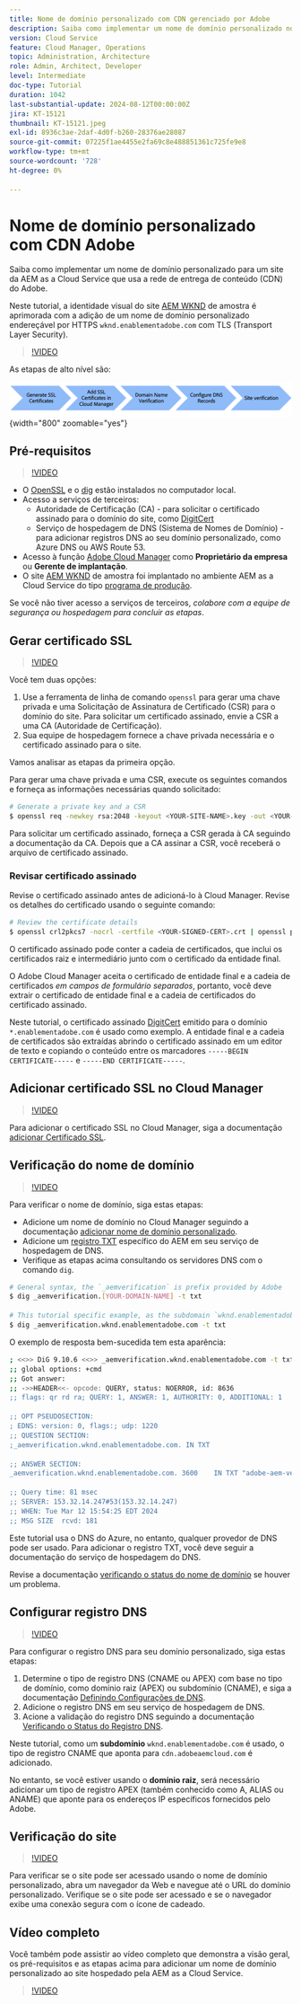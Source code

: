 ```yaml
---
title: Nome de domínio personalizado com CDN gerenciado por Adobe
description: Saiba como implementar um nome de domínio personalizado no site da AEM as a Cloud Service que usa um CDN gerenciado por Adobe.
version: Cloud Service
feature: Cloud Manager, Operations
topic: Administration, Architecture
role: Admin, Architect, Developer
level: Intermediate
doc-type: Tutorial
duration: 1042
last-substantial-update: 2024-08-12T00:00:00Z
jira: KT-15121
thumbnail: KT-15121.jpeg
exl-id: 8936c3ae-2daf-4d0f-b260-28376ae28087
source-git-commit: 07225f1ae4455e2fa69c8e488851361c725fe9e8
workflow-type: tm+mt
source-wordcount: '728'
ht-degree: 0%

---
```


# Nome de domínio personalizado com CDN Adobe

Saiba como implementar um nome de domínio personalizado para um site da AEM as a Cloud Service que usa a rede de entrega de conteúdo (CDN) do Adobe.

Neste tutorial, a identidade visual do site [AEM WKND](https://github.com/adobe/aem-guides-wknd) de amostra é aprimorada com a adição de um nome de domínio personalizado endereçável por HTTPS `wknd.enablementadobe.com` com TLS (Transport Layer Security).

>[!VIDEO](https://video.tv.adobe.com/v/3427903?quality=12&learn=on)

As etapas de alto nível são:

![Nome de domínio personalizado com CDN Adobe](./assets/add-custom-domain-name-with-Adobe-CDN.png){width="800" zoomable="yes"}

## Pré-requisitos

>[!VIDEO](https://video.tv.adobe.com/v/3427909?quality=12&learn=on)

- O [OpenSSL](https://www.openssl.org/) e o [dig](https://www.isc.org/blogs/dns-checker/) estão instalados no computador local.
- Acesso a serviços de terceiros:
   - Autoridade de Certificação (CA) - para solicitar o certificado assinado para o domínio do site, como [DigitCert](https://www.digicert.com/)
   - Serviço de hospedagem de DNS (Sistema de Nomes de Domínio) - para adicionar registros DNS ao seu domínio personalizado, como Azure DNS ou AWS Route 53.
- Acesso à função [Adobe Cloud Manager](https://my.cloudmanager.adobe.com/) como **Proprietário da empresa** ou **Gerente de implantação**.
- O site [AEM WKND](https://github.com/adobe/aem-guides-wknd) de amostra foi implantado no ambiente AEM as a Cloud Service do tipo [programa de produção](https://experienceleague.adobe.com/en/docs/experience-manager-cloud-service/content/implementing/using-cloud-manager/programs/introduction-production-programs).

Se você não tiver acesso a serviços de terceiros, _colabore com a equipe de segurança ou hospedagem para concluir as etapas_.

## Gerar certificado SSL

>[!VIDEO](https://video.tv.adobe.com/v/3427908?quality=12&learn=on)

Você tem duas opções:

1. Use a ferramenta de linha de comando `openssl` para gerar uma chave privada e uma Solicitação de Assinatura de Certificado (CSR) para o domínio do site. Para solicitar um certificado assinado, envie a CSR a uma CA (Autoridade de Certificação).
1. Sua equipe de hospedagem fornece a chave privada necessária e o certificado assinado para o site.

Vamos analisar as etapas da primeira opção.

Para gerar uma chave privada e uma CSR, execute os seguintes comandos e forneça as informações necessárias quando solicitado:

```bash
# Generate a private key and a CSR
$ openssl req -newkey rsa:2048 -keyout <YOUR-SITE-NAME>.key -out <YOUR-SITE-NAME>.csr -nodes
```

Para solicitar um certificado assinado, forneça a CSR gerada à CA seguindo a documentação da CA. Depois que a CA assinar a CSR, você receberá o arquivo de certificado assinado.

### Revisar certificado assinado

Revise o certificado assinado antes de adicioná-lo à Cloud Manager. Revise os detalhes do certificado usando o seguinte comando:

```bash
# Review the certificate details
$ openssl crl2pkcs7 -nocrl -certfile <YOUR-SIGNED-CERT>.crt | openssl pkcs7 -print_certs -noout
```

O certificado assinado pode conter a cadeia de certificados, que inclui os certificados raiz e intermediário junto com o certificado da entidade final.

O Adobe Cloud Manager aceita o certificado de entidade final e a cadeia de certificados _em campos de formulário separados_, portanto, você deve extrair o certificado de entidade final e a cadeia de certificados do certificado assinado.

Neste tutorial, o certificado assinado [DigitCert](https://www.digicert.com/) emitido para o domínio `*.enablementadobe.com` é usado como exemplo. A entidade final e a cadeia de certificados são extraídas abrindo o certificado assinado em um editor de texto e copiando o conteúdo entre os marcadores `-----BEGIN CERTIFICATE-----` e `-----END CERTIFICATE-----`.

## Adicionar certificado SSL no Cloud Manager

>[!VIDEO](https://video.tv.adobe.com/v/3427906?quality=12&learn=on)

Para adicionar o certificado SSL no Cloud Manager, siga a documentação [adicionar Certificado SSL](https://experienceleague.adobe.com/en/docs/experience-manager-cloud-service/content/implementing/using-cloud-manager/manage-ssl-certificates/add-ssl-certificate).

## Verificação do nome de domínio

>[!VIDEO](https://video.tv.adobe.com/v/3427905?quality=12&learn=on)

Para verificar o nome de domínio, siga estas etapas:

- Adicione um nome de domínio no Cloud Manager seguindo a documentação [adicionar nome de domínio personalizado](https://experienceleague.adobe.com/pt-br/docs/experience-manager-cloud-service/content/implementing/using-cloud-manager/custom-domain-names/add-custom-domain-name).
- Adicione um [registro TXT](https://experienceleague.adobe.com/en/docs/experience-manager-cloud-service/content/implementing/using-cloud-manager/custom-domain-names/add-text-record) específico do AEM em seu serviço de hospedagem de DNS.
- Verifique as etapas acima consultando os servidores DNS com o comando `dig`.

```bash
# General syntax, the `_aemverification` is prefix provided by Adobe
$ dig _aemverification.[YOUR-DOMAIN-NAME] -t txt

# This tutorial specific example, as the subdomain `wknd.enablementadobe.com` is used
$ dig _aemverification.wknd.enablementadobe.com -t txt
```

O exemplo de resposta bem-sucedida tem esta aparência:

```bash
; <<>> DiG 9.10.6 <<>> _aemverification.wknd.enablementadobe.com -t txt
;; global options: +cmd
;; Got answer:
;; ->>HEADER<<- opcode: QUERY, status: NOERROR, id: 8636
;; flags: qr rd ra; QUERY: 1, ANSWER: 1, AUTHORITY: 0, ADDITIONAL: 1

;; OPT PSEUDOSECTION:
; EDNS: version: 0, flags:; udp: 1220
;; QUESTION SECTION:
;_aemverification.wknd.enablementadobe.com. IN TXT

;; ANSWER SECTION:
_aemverification.wknd.enablementadobe.com. 3600    IN TXT "adobe-aem-verification=wknd.enablementadobe.com/105881/991000/bef0e843-9280-4385-9984-357ed9a4217b"

;; Query time: 81 msec
;; SERVER: 153.32.14.247#53(153.32.14.247)
;; WHEN: Tue Mar 12 15:54:25 EDT 2024
;; MSG SIZE  rcvd: 181
```

Este tutorial usa o DNS do Azure, no entanto, qualquer provedor de DNS pode ser usado. Para adicionar o registro TXT, você deve seguir a documentação do serviço de hospedagem do DNS.

Revise a documentação [verificando o status do nome de domínio](https://experienceleague.adobe.com/en/docs/experience-manager-cloud-service/content/implementing/using-cloud-manager/custom-domain-names/check-domain-name-status) se houver um problema.

## Configurar registro DNS

>[!VIDEO](https://video.tv.adobe.com/v/3427907?quality=12&learn=on)

Para configurar o registro DNS para seu domínio personalizado, siga estas etapas:

1. Determine o tipo de registro DNS (CNAME ou APEX) com base no tipo de domínio, como domínio raiz (APEX) ou subdomínio (CNAME), e siga a documentação [Definindo Configurações de DNS](https://experienceleague.adobe.com/en/docs/experience-manager-cloud-service/content/implementing/using-cloud-manager/custom-domain-names/configure-dns-settings).
1. Adicione o registro DNS em seu serviço de hospedagem de DNS.
1. Acione a validação do registro DNS seguindo a documentação [Verificando o Status do Registro DNS](https://experienceleague.adobe.com/en/docs/experience-manager-cloud-service/content/implementing/using-cloud-manager/custom-domain-names/check-dns-record-status).

Neste tutorial, como um **subdomínio** `wknd.enablementadobe.com` é usado, o tipo de registro CNAME que aponta para `cdn.adobeaemcloud.com` é adicionado.

No entanto, se você estiver usando o **domínio raiz**, será necessário adicionar um tipo de registro APEX (também conhecido como A, ALIAS ou ANAME) que aponte para os endereços IP específicos fornecidos pelo Adobe.

## Verificação do site

>[!VIDEO](https://video.tv.adobe.com/v/3427904?quality=12&learn=on)

Para verificar se o site pode ser acessado usando o nome de domínio personalizado, abra um navegador da Web e navegue até o URL do domínio personalizado. Verifique se o site pode ser acessado e se o navegador exibe uma conexão segura com o ícone de cadeado.

## Vídeo completo

Você também pode assistir ao vídeo completo que demonstra a visão geral, os pré-requisitos e as etapas acima para adicionar um nome de domínio personalizado ao site hospedado pela AEM as a Cloud Service.

>[!VIDEO](https://video.tv.adobe.com/v/3427817?quality=12&learn=on)
